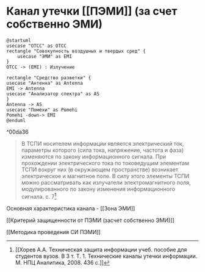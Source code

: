 # Канал утечки [[ПЭМИ]] (за счет собственно ЭМИ)
```plantuml
@startuml
usecase "ОТСС" as OTCC
rectangle "Совокупность воздушных и твердых сред" {
    usecase "ЭМИ" as EMI
}
OTCC -> (EMI) : Излучение

rectangle "Средство разветки" {
usecase "Антенна" as Antenna
EMI -> Antenna
usecase "Анализатор спектра" as AS
}
Antenna -> AS
usecase "Помехи" as Pomehi
Pomehi -down-> EMI
@enduml
```

^00da36

>В ТСПИ носителем информации является электрический ток, параметры которого (сила тока, напряжение, частота и фаза) изменяются по закону информационного сигнала. При прохождении электрического тока по токоведущим элементам ТСПИ вокруг них (в окружающем пространстве) возникает электрическое и магнитное поле. В силу этого элементы ТСПИ можно рассматривать как излучатели электромагнитного поля, модулированного по закону изменения информационного сигнала.
с. 7[^1]

Основная характеристика канала - [[Зона ЭМИ]]

[[Критерий защищенности от ПЭМИ (засчет собственно ЭМИ)]]

[[Методика проведения СИ ПЭМИ]]


[^1]:[[Хорев А.А. Техническая защита информации учеб. пособие для студентов вузов. В 3 т. Т. 1. Технические каналы утечки информации. М. НПЦ Аналитика, 2008. 436 с.]]
